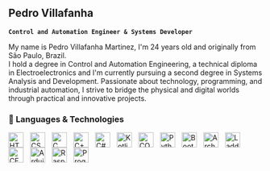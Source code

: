 ## Pedro Villafanha

**`Control and Automation Engineer & Systems Developer`**

My name is Pedro Villafanha Martinez, I'm 24 years old and originally from São Paulo, Brazil.  
I hold a degree in Control and Automation Engineering, a technical diploma in Electroelectronics and I'm currently pursuing a second degree in Systems Analysis and Development. 
Passionate about technology, programming, and industrial automation, I strive to bridge the physical and digital worlds through practical and innovative projects.

### 🤖 Languages & Technologies
<img 
    align="left" 
    alt="HTML"
    title="HTML" 
    width="30px" 
    style="padding-right: 10px;" 
    src="https://cdn.jsdelivr.net/gh/devicons/devicon@latest/icons/html5/html5-original.svg" 
/>
<img 
    align="left" 
    alt="CSS" 
    title="CSS"
    width="30px" 
    style="padding-right: 10px;" 
    src="https://cdn.jsdelivr.net/gh/devicons/devicon@latest/icons/css3/css3-original.svg" 
/>
<img 
    align="left" 
    alt="C" 
    title="C"
    width="30px" 
    style="padding-right: 10px;" 
    src="https://cdn.jsdelivr.net/gh/devicons/devicon@latest/icons/c/c-original.svg" 
/>
<img 
    align="left" 
    alt="C++"
    title="C++" 
    width="30px" 
    style="padding-right: 10px;" 
    src="https://cdn.jsdelivr.net/gh/devicons/devicon@latest/icons/cplusplus/cplusplus-original.svg" 
/>
<img 
    align="left" 
    alt="C#"
    title="C#" 
    width="30px" 
    style="padding-right: 10px;" 
    src="https://cdn.jsdelivr.net/gh/devicons/devicon@latest/icons/csharp/csharp-original.svg" 
/>
<img 
    align="left" 
    alt="Kotlin" 
    title="Kotlin"
    width="30px" 
    style="padding-right: 10px;" 
    src="https://cdn.jsdelivr.net/gh/devicons/devicon@latest/icons/kotlin/kotlin-original.svg" 
/>
<img 
    align="left" 
    alt="COBOL" 
    title="COBOL"
    width="30px" 
    style="padding-right: 10px;" 
    src="https://static-00.iconduck.com/assets.00/file-type-cobol-icon-2048x1753-5yvlgc33.png" width="40" alt="COBOL Icon"
/>
<img 
    align="left" 
    alt="Python" 
    title="Python"
    width="30px" 
    style="padding-right: 10px;" 
    src="https://cdn.jsdelivr.net/gh/devicons/devicon@latest/icons/python/python-original.svg" 
/>
<img 
    align="left" 
    alt="Bootstrap"
    title="Bootstrap" 
    width="30px" 
    style="padding-right: 10px;" 
    src="https://cdn.jsdelivr.net/gh/devicons/devicon@latest/icons/bootstrap/bootstrap-original.svg" 
/>
<img 
    align="left" 
    alt="ArchLinux" 
    title="ArchLinux"
    width="30px" 
    style="padding-right: 10px;" 
    src="https://cdn.jsdelivr.net/gh/devicons/devicon@latest/icons/archlinux/archlinux-original.svg" 
/>
<img 
    align="left" 
    alt="Ladder" 
    title="Ladder"
    width="30px" 
    style="padding-right: 10px;" 
    src="https://i.imgur.com/X1gWNTS.png" width="40" alt="Ícone personalizado 2"
/>
<img 
    align="left" 
    alt="CFC" 
    title="CFC"
    width="30px" 
    style="padding-right: 10px;" 
    src="https://i.imgur.com/MMKaPME.png" width="40" alt="Ícone personalizado"
/>
<img 
    align="left" 
    alt="Arduino" 
    title="Arduino"
    width="30px" 
    style="padding-right: 10px;" 
    src="https://static-00.iconduck.com/assets.00/arduino-icon-256x256-g6e66nx5.png" width="40" alt="Arduino Icon"
/>
<img 
    align="left" 
    alt="Raspberrypi" 
    title="Raspberrypi"
    width="30px" 
    style="padding-right: 10px;" 
    src="https://cdn.jsdelivr.net/gh/devicons/devicon@latest/icons/raspberrypi/raspberrypi-original.svg" 
/>
<img 
    align="left" 
    alt="Prog Integrada" 
    title="Prog Integrada"
    width="30px" 
    style="padding-right: 10px;" 
    src="https://cdn.jsdelivr.net/gh/devicons/devicon@latest/icons/embeddedc/embeddedc-original.svg" 
/>
